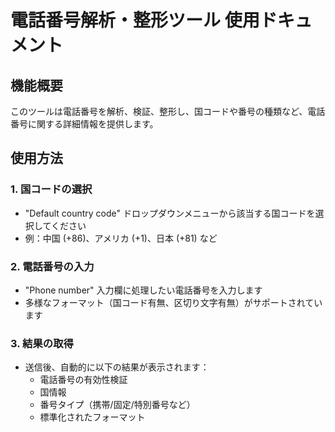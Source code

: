 # 電話番号解析・整形ツール 使用ドキュメント

## 機能概要

このツールは電話番号を解析、検証、整形し、国コードや番号の種類など、電話番号に関する詳細情報を提供します。

## 使用方法

### 1. 国コードの選択

- "Default country code" ドロップダウンメニューから該当する国コードを選択してください
- 例：中国 (+86)、アメリカ (+1)、日本 (+81) など

### 2. 電話番号の入力

- "Phone number" 入力欄に処理したい電話番号を入力します
- 多様なフォーマット（国コード有無、区切り文字有無）がサポートされています

### 3. 結果の取得

- 送信後、自動的に以下の結果が表示されます：
  - 電話番号の有効性検証
  - 国情報
  - 番号タイプ（携帯/固定/特別番号など）
  - 標準化されたフォーマット